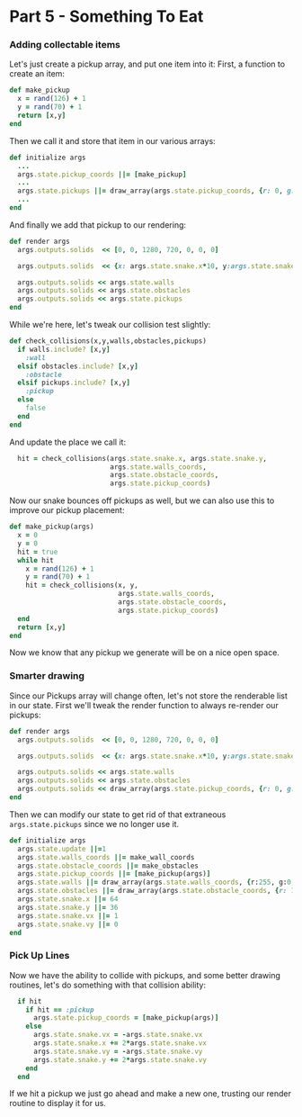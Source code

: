 # Part 5 - Something To Eat

### Adding collectable items
Let's just create a pickup array, and put one item into it:
First, a function to create an item:
```ruby
def make_pickup
  x = rand(126) + 1
  y = rand(70) + 1
  return [x,y]
end
```
Then we call it and store that item in our various arrays:
```ruby
def initialize args   
  ...
  args.state.pickup_coords ||= [make_pickup]
  ...
  args.state.pickups ||= draw_array(args.state.pickup_coords, {r: 0, g: 0, b: 255})
  ...
end
```

And finally we add that pickup to our rendering:
```ruby
def render args
  args.outputs.solids  << [0, 0, 1280, 720, 0, 0, 0]

  args.outputs.solids  << {x: args.state.snake.x*10, y:args.state.snake.y*10, w:10, h:10, r:0, g:128, b:0}

  args.outputs.solids << args.state.walls
  args.outputs.solids << args.state.obstacles
  args.outputs.solids << args.state.pickups
end
```

While we're here, let's tweak our collision test slightly:
```ruby
def check_collisions(x,y,walls,obstacles,pickups)
  if walls.include? [x,y]
    :wall
  elsif obstacles.include? [x,y]
    :obstacle
  elsif pickups.include? [x,y]
    :pickup
  else
    false
  end
end
```

And update the place we call it:
```ruby
  hit = check_collisions(args.state.snake.x, args.state.snake.y,
                         args.state.walls_coords,
                         args.state.obstacle_coords,
                         args.state.pickup_coords)
```

Now our snake bounces off pickups as well, but we can also use this to improve our pickup placement:

```ruby
def make_pickup(args)
  x = 0
  y = 0
  hit = true
  while hit
    x = rand(126) + 1
    y = rand(70) + 1
    hit = check_collisions(x, y,
                           args.state.walls_coords,
                           args.state.obstacle_coords,
                           args.state.pickup_coords)
  end
  return [x,y]
end
```

Now we know that any pickup we generate will be on a nice open space.

### Smarter drawing
Since our Pickups array will change often, let's not store the renderable list in our state.  First we'll tweak the render function to always re-render our pickups:
```ruby
def render args
  args.outputs.solids  << [0, 0, 1280, 720, 0, 0, 0]

  args.outputs.solids  << {x: args.state.snake.x*10, y:args.state.snake.y*10, w:10, h:10, r:0, g:128, b:0}

  args.outputs.solids << args.state.walls
  args.outputs.solids << args.state.obstacles
  args.outputs.solids << draw_array(args.state.pickup_coords, {r: 0, g: 0, b: 255})
end
```

Then we can modify our state to get rid of that extraneous `args.state.pickups` since we no longer use it.

```ruby
def initialize args
  args.state.update ||=1
  args.state.walls_coords ||= make_wall_coords
  args.state.obstacle_coords ||= make_obstacles
  args.state.pickup_coords ||= [make_pickup(args)]
  args.state.walls ||= draw_array(args.state.walls_coords, {r:255, g:0, b:0})
  args.state.obstacles ||= draw_array(args.state.obstacle_coords, {r: 128, g: 0, b: 128})
  args.state.snake.x ||= 64
  args.state.snake.y ||= 36
  args.state.snake.vx ||= 1
  args.state.snake.vy ||= 0
end
```

### Pick Up Lines
Now we have the ability to collide with pickups, and some better drawing routines, let's do something with that collision ability:

```ruby
  if hit
    if hit == :pickup
      args.state.pickup_coords = [make_pickup(args)]
    else
      args.state.snake.vx = -args.state.snake.vx
      args.state.snake.x += 2*args.state.snake.vx
      args.state.snake.vy = -args.state.snake.vy
      args.state.snake.y += 2*args.state.snake.vy
    end
  end
```

If we hit a pickup we just go ahead and make a new one, trusting our render routine to display it for us.